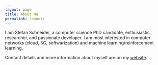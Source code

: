 ```yaml
---
layout: page
title: About Me
permalink: /about/
---
```


I am Stefan Schneider, a computer science PhD candidate, enthusiastic researcher, and passionate developer.
I am most interested in computer networks (cloud, 5G, softwarization) and machine learning/reinforcement learning.

Contact details and more information about myself are on my [website](https://stefanbschneider.github.io/).

